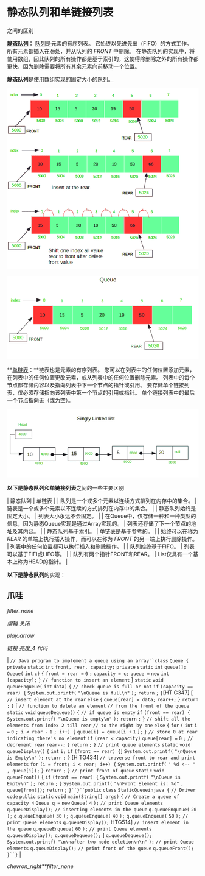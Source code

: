 # 静态队列和单链接列表

之间的区别

**[静态队列](https://www.geeksforgeeks.org/queue-data-structure/)：** [队列](https://www.geeksforgeeks.org/queue-set-1introduction-and-array-implementation/)是元素的有序列表。 它始终以先进先出（FIFO）的方式工作。 所有元素都插入在*后*处，并从队列的 *FRONT* 中删除。 在静态队列的实现中，将使用数组，因此队列的所有操作都是基于索引的，这使得除删除之外的所有操作都更快，因为删除需要将所有其余元素向前移动一个位置。

**静态队列**是使用数组实现的固定大小[的队列。](https://www.geeksforgeeks.org/array-implementation-of-queue-simple/)

![](img/82948d8d8cb7d62251ac84fd7509a4ae.png)

![](img/a82bb56d6474afd20d7a765fa656a569.png)

**[单链表](https://www.geeksforgeeks.org/linked-list-set-1-introduction/)：**链表也是元素的有序列表。 您可以在列表中的任何位置添加元素，在列表中的任何位置更改元素，或从列表中的任何位置删除元素。 列表中的每个节点都存储内容以及指向列表中下一个节点的指针或引用。 要存储单个链接列表，仅必须存储指向该列表中第一个节点的引用或指针。 单个链接列表中的最后一个节点指向无（或为空）。

![](img/6506462bc8feac1c3bac44510804e930.png)

**以下是静态队列和单链接列表**之间的一些主要区别

| 静态队列 | 单链表 |
| 队列是一个或多个元素以连续方式排列在内存中的集合。 | 链表是一个或多个元素以不连续的方式排列在内存中的集合。 |
| 静态队列始终是固定大小。 | 列表大小永远不会固定。 |
| 在Queue中，仅存储一种和一种类型的信息，因为静态Queue实现是通过Array实现的。 | 列表还存储了下一个节点的地址及其内容。 |
| 静态队列基于索引。 | 单链表是基于参考的。 |
| 始终可以在称为 *REAR* 的单端上执行插入操作，而可以在称为 *FRONT* 的另一端上执行删除操作。 | 列表中的任何位置都可以执行插入和删除操作。 |
| 队列始终基于FIFO。 | 列表可以基于FIFI或LIFO等。 |
| 队列有两个指针FRONT和REAR。 | List仅具有一个基本上称为HEAD的指针。 |

**以下是静态队列**的实现：

## 爪哇

*filter_none*

*编辑*
*关闭*

*play_arrow*

*链接*
*亮度_4*
*代码*

| `// Java program to implement a queue using an array``class` `Queue {` `private` `static` `int` `front, rear, capacity;` `private` `static` `int` `queue[];` `Queue(` `int` `c)` `{` `front = rear =` `0` `;` `capacity = c;` `queue =` `new` `int` `[capacity];` `}` `// function to insert an element` ] `static` `void` `queueEnqueue(` `int` `data)` `{` `// check queue is full or not` `if` `(capacity == rear) {` `System.out.printf(` `"\nQueue is full\n"` `);` `return` `;` `}`[HT G347]  [ `// insert element at the rear` `else` `{` `queue[rear] = data;` `rear++;` `}` `return` `;` `}` [ `// function to delete an element` `// from the front of the queue` `static` `void` `queueDequeue()` `{` `// if queue is empty` `if` `(front == rear) {` `System.out.printf(` `"\nQueue is empty\n"` `);` `return` `;` `}` `// shift all the elements from index 2 till rear` `// to the right by one` `else` `{` `for` `(` `int` `i =` `0` `; i < rear -` `1` `; i++) {` `queue[i] = queue[i +` `1` `];` `}` `// store 0 at rear indicating there's no element` `if` `(rear < capacity)` `queue[rear] =` `0` `;` `// decrement rear` `rear--;` `}` `return` `;` `}` `// print queue elements` `static` `void` `queueDisplay()` `{` `int` `i;` `if` `(front == rear) {`]  `System.out.printf(` `"\nQueue is Empty\n"` `);` `return` `;` `}` [H TG434] `// traverse front to rear and print elements` `for` `(i = front; i < rear; i++) {` `System.out.printf(` `" %d <-- "` `, queue[i]);` `}` `return` `;` `}` `// print front of queue` `static` `void` `queueFront()` `{` `if` `(front == rear) {` `System.out.printf(` `"\nQueue is Empty\n"` `);` `return` `;` `}` `System.out.printf(` `"\nFront Element is: %d"` `, queue[front]);` `return` `;` `}``}``public` `class` `StaticQueueinjava {` `// Driver code` `public` `static` `void` `main(String[] args)` `{` `// Create a queue of capacity 4` `Queue q =` `new` `Queue(` `4` `);` `// print Queue elements` `q.queueDisplay();` `// inserting elements in the queue` `q.queueEnqueue(` `20` `);` `q.queueEnqueue(` `30` `);` `q.queueEnqueue(` `40` `);` `q.queueEnqueue(` `50` `);` `// print Queue elements` `q.queueDisplay();` HTG514] `// insert element in the queue` `q.queueEnqueue(` `60` `);` `// print Queue elements` `q.queueDisplay();` `q.queueDequeue();` ] `q.queueDequeue();` `System.out.printf(` `"\n\nafter two node deletion\n\n"` `);` `// print Queue elements` `q.queueDisplay();` `// print front of the queue` `q.queueFront();` `}``}` |

*chevron_right**filter_none*